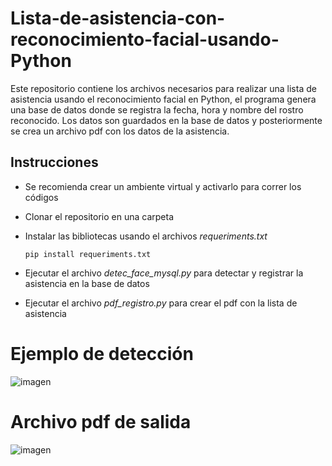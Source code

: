# Lista-de-asistencia-con-reconocimiento-facial-usando-Python
Este repositorio contiene los archivos necesarios para realizar una lista de asistencia usando el reconocimiento facial en Python, el programa genera una base de datos donde se registra la fecha, hora y nombre del rostro reconocido. Los datos son guardados en la base de datos y posteriormente se crea un archivo pdf con los datos de la asistencia.

## Instrucciones

- Se recomienda crear un ambiente virtual y activarlo para correr los códigos
- Clonar el repositorio en una carpeta
- Instalar las bibliotecas usando el archivos _requeriments.txt_

  `pip install requeriments.txt`

- Ejecutar el archivo _detec_face_mysql.py_ para detectar y registrar la asistencia en la base de datos
- Ejecutar el archivo _pdf_registro.py_ para crear el pdf con la lista de asistencia

# Ejemplo de detección

![imagen](https://github.com/raymundosoto/Lista-de-asistencia-con-reconocimiento-facial-usando-Python/assets/72757419/ff634e41-aa16-4569-8466-29afb28cccc0)

# Archivo pdf de salida

![imagen](https://github.com/raymundosoto/Lista-de-asistencia-con-reconocimiento-facial-usando-Python/assets/72757419/486fac54-a3c3-4102-b521-efaad84c33f0)


